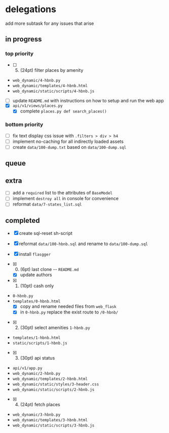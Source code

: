 # delegations

add more subtask for any issues that arise

## in progress

### top priority

- [ ] 5. (24pt) filter places by amenity
- `web_dynamic/4-hbnb.py`
- `web_dynamic/templates/4-hbnb.html`
- `web_dynamic/static/scripts/4-hbnb.js`

- [ ] update `README.md` with instructions on how to setup and run the web app
- [x] `api/v1/views/places.py`
	- [x] complete `places.py def search_places()`

### bottom priority

- [ ] fix text display css issue with `.filters > div > h4`
- [ ] implement no-caching for all indirectly loaded assets
- [ ] create `data/100-dump.txt` based on `data/100-dump.sql`

## queue

## extra

- [ ] add a `required` list to the attributes of `BaseModel`
- [ ] implement `destroy all` in console for convenience
- [ ] reformat `data/7-states_list.sql`

## completed

- [x] create sql-reset sh-script
- [x] reformat `data/100-hbnb.sql` and rename to `data/100-dump.sql`

- [x] install `flasgger`

- [x] 0. (6pt) last clone --  `README.md`
	- [x] update authors

- [x] 1. (10pt) cash only
- `0-hbnb.py`
- `templates/0-hbnb.html`
	- [x] copy and rename needed files from `web_flask`
	- [x] in `0-hbnb.py` replace the exist route to `/0-hbnb/`

- [x] 2. (30pt) select amenities
 `1-hbnb.py`
- `templates/1-hbnb.html`
- `static/scripts/1-hbnb.js`

- [x] 3. (30pt) api status
- `api/v1/app.py`
- `web_dynamic/2-hbnb.py`
- `web_dynamic/templates/2-hbnb.html`
- `web_dynamic/static/styles/3-header.css`
- `web_dynamic/static/scripts/2-hbnb.js`

- [x] 4. (24pt) fetch places
- `web_dynamic/3-hbnb.py`
- `web_dynamic/templates/3-hbnb.html`
- `web_dynamic/static/scripts/3-hbnb.js`
